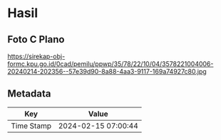 # Hasil

## Foto C Plano

https://sirekap-obj-formc.kpu.go.id/0cad/pemilu/ppwp/35/78/22/10/04/3578221004006-20240214-202356--57e39d90-8a88-4aa3-9117-169a74927c80.jpg


## Metadata

| Key        | Value               |
| ---------- | ------------------- |
| Time Stamp | 2024-02-15 07:00:44 |




